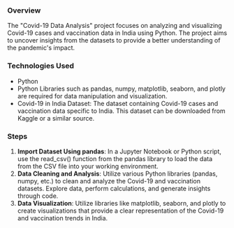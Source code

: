 ### Overview
The "Covid-19 Data Analysis" project focuses on analyzing and visualizing Covid-19 cases and vaccination data in India using Python. The project aims to uncover insights from the datasets to provide a better understanding of the pandemic's impact.

### Technologies Used
- Python
- Python Libraries such as pandas, numpy, matplotlib, seaborn, and plotly are required for data manipulation and visualization.
- Covid-19 in India Dataset: The dataset containing Covid-19 cases and vaccination data specific to India. This dataset can be downloaded from Kaggle or a similar source.

### Steps
1. **Import Dataset Using pandas**: In a Jupyter Notebook or Python script, use the read_csv() function from the pandas library to load the data from the CSV file into your working environment.
2. **Data Cleaning and Analysis**: Utilize various Python libraries (pandas, numpy, etc.) to clean and analyze the Covid-19 and vaccination datasets. Explore data, perform calculations, and generate insights through code.
3. **Data Visualization**: Utilize libraries like matplotlib, seaborn, and plotly to create visualizations that provide a clear representation of the Covid-19 and vaccination trends in India.
